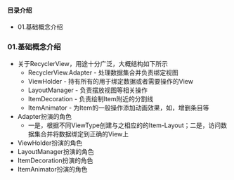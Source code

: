 #### 目录介绍
- 01.基础概念介绍




### 01.基础概念介绍
- 关于RecyclerView，用途十分广泛，大概结构如下所示
	* RecyclerView.Adapter - 处理数据集合并负责绑定视图
	* ViewHolder - 持有所有的用于绑定数据或者需要操作的View
	* LayoutManager - 负责摆放视图等相关操作
	* ItemDecoration - 负责绘制Item附近的分割线
	* ItemAnimator - 为Item的一般操作添加动画效果，如，增删条目等
- Adapter扮演的角色
    - 一是，根据不同ViewType创建与之相应的的Item-Layout；二是，访问数据集合并将数据绑定到正确的View上
- ViewHolder扮演的角色
- LayoutManager扮演的角色
- ItemDecoration扮演的角色
- ItemAnimator扮演的角色







